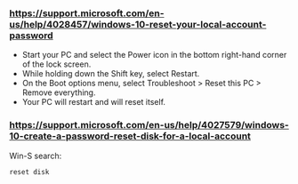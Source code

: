 
### https://support.microsoft.com/en-us/help/4028457/windows-10-reset-your-local-account-password

- Start your PC and select the Power  icon in the bottom right-hand corner of the lock screen. 
- While holding down the Shift key, select Restart. 
- On the Boot options menu, select Troubleshoot > Reset this PC > Remove everything. 
- Your PC will restart and will reset itself. 

### https://support.microsoft.com/en-us/help/4027579/windows-10-create-a-password-reset-disk-for-a-local-account

Win-S search:

    reset disk

